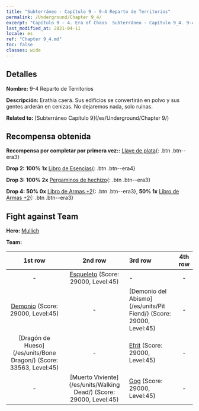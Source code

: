 ```yaml
---
title: "Subterráneo - Capítulo 9 - 9-4 Reparto de Territorios"
permalink: /Underground/Chapter 9_4/
excerpt: "Capítulo 9 - 4. Era of Chaos  Subterráneo - Capítulo 9_4. 9-4 Reparto de Territorios"
last_modified_at: 2021-04-11
locale: es
ref: "Chapter 9_4.md"
toc: false
classes: wide
---
```


## Detalles

 **Nombre:** 9-4 Reparto de Territorios

 **Descripción:** Erathia caerá. Sus edificios se convertirán en polvo y sus gentes arderán en cenizas. No dejaremos nada, solo ruinas.

 **Related to:** [Subterráneo Capítulo 9](/es/Underground/Chapter 9/)

## Recompensa obtenida

 **Recompensa por completar por primera vez::** [Llave de plata](/es/Items/con_693/){: .btn .btn--era3}

 **Drop 2:** **100% 1x** [Libro de Esencias](/es/Items/mat_39/){: .btn .btn--era4}

 **Drop 3:** **100% 2x** [Pergaminos de hechizo](/es/Items/con_694/){: .btn .btn--era3}

 **Drop 4:** **50% 0x** [Libro de Armas +2](/es/Items/mat_32/){: .btn .btn--era3}, **50% 1x** [Libro de Armas +2](/es/Items/mat_32/){: .btn .btn--era3}


## Fight against Team
 **Hero:** [Mullich](/es/heroes/Mullich/)

 **Team:**


  | 1st row | 2nd row | 3rd row | 4th row |
  |:----:|:----:|:----|:----:|
  | - | [Esqueleto](/es/units/Skeleton/) (Score: 29000, Level:45)  | - | - |
  | [Demonio](/es/units/Demon/) (Score: 29000, Level:45)  | - | [Demonio del Abismo](/es/units/Pit Fiend/) (Score: 29000, Level:45)  | - |
  | [Dragón de Hueso](/es/units/Bone Dragon/) (Score: 33563, Level:45)  | - | [Efrit](/es/units/Efreeti/) (Score: 29000, Level:45)  | - |
  | - | [Muerto Viviente](/es/units/Walking Dead/) (Score: 29000, Level:45)  | [Gog](/es/units/Gog/) (Score: 29000, Level:45)  | - |


